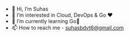 - 👋 Hi, I’m Suhas
- 👀 I’m interested in Cloud, DevOps & Go ❤️
- 🌱 I’m currently learning Go🚀
- 📫 How to reach me - suhasbdvt6@gmail.com

<!---
suhas-24/suhas-24 is a ✨ special ✨ repository because its `README.md` (this file) appears on your GitHub profile.
You can click the Preview link to take a look at your changes.
--->

